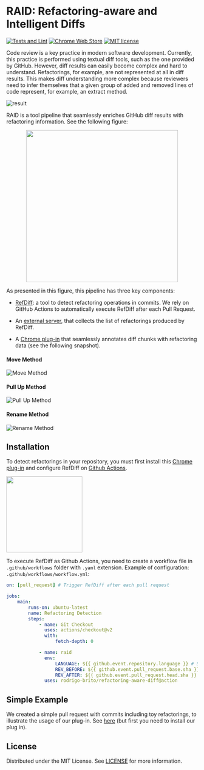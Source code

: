 # RAID: Refactoring-aware and Intelligent Diffs

[![Tests and Lint](https://github.com/rodrigo-brito/refactoring-aware-diff/workflows/Tests%20and%20Lint/badge.svg)](https://github.com/rodrigo-brito/refactoring-aware-diff/actions)
[![Chrome Web Store](https://img.shields.io/chrome-web-store/v/bclbegekihgpelanbbleaceefgmekjdd)](https://chrome.google.com/webstore/detail/refactoring-aware-diff/bclbegekihgpelanbbleaceefgmekjdd)
[![MIT license](https://img.shields.io/badge/License-MIT-blue.svg)](LICENSE)

Code review is a key practice in modern software development. Currently, this practice is performed using textual diff tools, such as the one provided by GitHub. However, diff results can easily become complex and hard to understand. Refactorings, for example, are not represented at all in diff results. This makes diff understanding more complex because reviewers need to infer themselves that a given group of added and removed lines of code represent, for example, an extract method.

![result](https://user-images.githubusercontent.com/7620947/83893436-4ff0d300-a726-11ea-8a4d-48d34c36d115.gif)

RAID is a tool pipeline that seamlessly enriches GitHub diff results with refactoring information. See the following figure:

<p align="center">
    <img src="https://user-images.githubusercontent.com/7620947/76000414-706c7f80-5ee2-11ea-8f21-06bfb2646b36.png" width= "400px" />
</p>

As presented in this figure, this pipeline has three key components:

-   [RefDiff](https://github.com/aserg-ufmg/RefDiff): a tool to detect refactoring operations in commits. We rely on GitHub Actions to automatically execute RefDiff after each Pull Request.

-   An [external server](https://github.com/rodrigo-brito/refactoring-aware-diff/tree/server), that collects the list of refactorings produced by RefDiff.

-   A [Chrome plug-in](https://chrome.google.com/webstore/detail/refactoring-aware-review/bclbegekihgpelanbbleaceefgmekjdd) that seamlessly annotates diff chunks with refactoring data (see the following snapshot).

#### Move Method

![Move Method](https://user-images.githubusercontent.com/7620947/83657276-058d1c00-a597-11ea-811b-6761bdf2d58e.png)

#### Pull Up Method

![Pull Up Method](https://user-images.githubusercontent.com/7620947/76126249-595e8800-5fdd-11ea-8a1f-c066d44adbb8.png)

#### Rename Method

![Rename Method](https://user-images.githubusercontent.com/7620947/76126250-59f71e80-5fdd-11ea-8e8a-e3ba73473007.png)

## Installation

To detect refactorings in your repository, you must first install this [Chrome plug-in](https://chrome.google.com/webstore/detail/refactoring-aware-review/bclbegekihgpelanbbleaceefgmekjdd) and configure RefDiff on [Github Actions](https://help.github.com/en/actions/configuring-and-managing-workflows/configuring-a-workflow).

<a href="https://chrome.google.com/webstore/detail/refactoring-aware-diff/bclbegekihgpelanbbleaceefgmekjdd">
    <img width="200px" src="https://user-images.githubusercontent.com/7620947/75341916-26e1bc00-5874-11ea-9526-463ddf1e7f82.png" />
</a>

To execute RefDiff as Github Actions, you need to create a workflow file in `.github/workflows` folder with `.yaml` extension. Example of configuration: `.github/workflows/workflow.yml`:

```yaml
on: [pull_request] # Trigger RefDiff after each pull request

jobs:
    main:
        runs-on: ubuntu-latest
        name: Refactoring Detection
        steps:
            - name: Git Checkout
              uses: actions/checkout@v2
              with:
                  fetch-depth: 0

            - name: raid
              env:
                  LANGUAGE: ${{ github.event.repository.language }} # Supports Java, Javascrit, C and Go.
                  REV_BEFORE: ${{ github.event.pull_request.base.sha }}
                  REV_AFTER: ${{ github.event.pull_request.head.sha }}
              uses: rodrigo-brito/refactoring-aware-diff@action
```

## Simple Example

We created a simple pull request with commits including toy refactorings, to illustrate the usage of our plug-in. See [here](https://github.com/rodrigo-brito/refactoring-aware-diff/pull/5/commits) (but first you need to install our plug in).

## License

Distributed under the MIT License. See [LICENSE](LICENSE) for more information.
